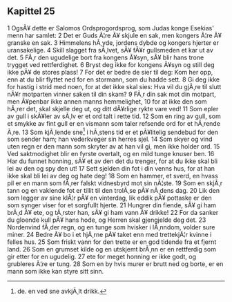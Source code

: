 ## Kapittel 25

1 OgsÃ¥ dette er Salomos Ordsprogordsprog, som Judas konge Esekias' menn har samlet: 
2 Det er Guds Ã¦re Ã¥ skjule en sak, men kongers Ã¦re Ã¥ granske en sak. 
3 Himmelens hÃ¸yde, jordens dybde og kongers hjerter er uransakelige. 
4 Skill slagget fra sÃ¸lvet, sÃ¥ fÃ¥r gullsmeden et kar ut av det. 
5 FÃ¸r den ugudelige bort fra kongens Ã¥syn, sÃ¥ blir hans trone trygget ved rettferdighet. 
6 Bryst deg ikke for kongens Ã¥syn og still deg ikke pÃ¥ de stores plass! 
7 For det er bedre de sier til deg: Kom her opp, enn at du blir flyttet ned for en stormann, som du hadde sett. 
8 Gi deg ikke for hastig i strid med noen, for at det ikke skal sies: Hva vil du gjÃ¸re til slutt nÃ¥r motparten vinner saken til din skam? 
9 FÃ¸r din sak mot din motpart, men Ã¥penbar ikke annen manns hemmelighet, 
10 for at ikke den som hÃ¸rer det, skal skjelle deg ut, og ditt dÃ¥rlige rykte vare ved! 
11 Som epler av gull i skÃ¥ler av sÃ¸lv er et ord talt i rette tid. 
12 Som en ring av gull, som et smykke av fint gull er en vismann som taler refsende ord for et hÃ¸rende Ã¸re. 
13 Som kjÃ¸lende sne[^1] i hÃ¸stens tid er et pÃ¥litelig sendebud for den som sender ham; han vederkveger sin herres sjel. 
14 Som skyer og vind uten regn er den mann som skryter av at han vil gi, men ikke holder ord. 
15 Ved saktmodighet blir en fyrste overtalt, og en mild tunge knuser ben. 
16 Har du funnet honning, sÃ¥ et av den det du trenger, for at du ikke skal bli lei av den og spy den ut! 
17 Sett sjelden din fot i din venns hus, for at han ikke skal bli lei av deg og hate deg! 
18 Som en hammer, et sverd, en hvass pil er en mann som fÃ¸rer falskt vidnesbyrd mot sin nÃ¦ste. 
19 Som en skjÃ¸r tann og en vaklende fot er tillit til den trolÃ¸se pÃ¥ nÃ¸dens dag. 
20 Lik den som legger av sine klÃ¦r pÃ¥ en vinterdag, lik eddik pÃ¥ pottaske er den som synger viser for et sorgfullt hjerte. 
21 Hungrer din fiende, sÃ¥ gi ham brÃ¸d Ã¥ ete, og tÃ¸rster han, sÃ¥ gi ham vann Ã¥ drikke! 
22 For da sanker du gloende kull pÃ¥ hans hode, og Herren skal gjengjelde deg det. 
23 Nordenvind fÃ¸der regn, og en tunge som hvisker i lÃ¸nndom, volder sure miner. 
24 Bedre Ã¥ bo i et hjÃ¸rne pÃ¥ taket enn med trettekjÃ¦r kvinne i felles hus. 
25 Som friskt vann for den trette er en god tidende fra et fjernt land. 
26 Som en grumset kilde og en utskjemt brÃ¸nn er en rettferdig som gir etter for en ugudelig. 
27 ete for meget honning er ikke godt, og grubleres Ã¦re er tung. 
28 Som en by hvis murer er brutt ned og borte, er en mann som ikke kan styre sitt sinn.

[^1]: de. en ved sne avkjÃ¸lt drikk.
